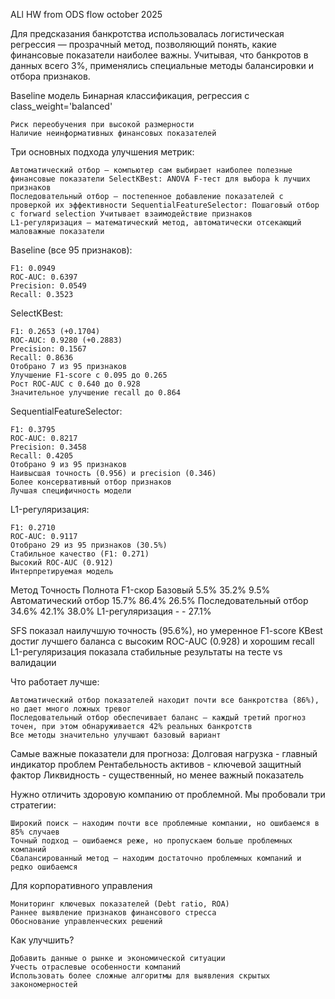ALl HW from ODS flow october 2025


Для предсказания банкротства использовалась логистическая регрессия — прозрачный метод, позволяющий понять, какие финансовые показатели наиболее важны. Учитывая, что банкротов в данных всего 3%, применялись специальные методы балансировки и отбора признаков.

Baseline модель Бинарная классификация, регрессия с class_weight='balanced'

    Риск переобучения при высокой размерности
    Наличие неинформативных финансовых показателей

Три основных подхода улучшения метрик:

    Автоматический отбор — компьютер сам выбирает наиболее полезные финансовые показатели SelectKBest: ANOVA F-тест для выбора k лучших признаков
    Последовательный отбор — постепенное добавление показателей с проверкой их эффективности SequentialFeatureSelector: Пошаговый отбор с forward selection Учитывает взаимодействие признаков
    L1-регуляризация — математический метод, автоматически отсекающий маловажные показатели

Baseline (все 95 признаков):

    F1: 0.0949
    ROC-AUC: 0.6397
    Precision: 0.0549
    Recall: 0.3523

SelectKBest:

    F1: 0.2653 (+0.1704)
    ROC-AUC: 0.9280 (+0.2883)
    Precision: 0.1567
    Recall: 0.8636
    Отобрано 7 из 95 признаков
    Улучшение F1-score с 0.095 до 0.265
    Рост ROC-AUC с 0.640 до 0.928
    Значительное улучшение recall до 0.864

SequentialFeatureSelector:

    F1: 0.3795
    ROC-AUC: 0.8217
    Precision: 0.3458
    Recall: 0.4205
    Отобрано 9 из 95 признаков
    Наивысшая точность (0.956) и precision (0.346)
    Более консервативный отбор признаков
    Лучшая специфичность модели

L1-регуляризация:

    F1: 0.2710
    ROC-AUC: 0.9117
    Отобрано 29 из 95 признаков (30.5%)
    Стабильное качество (F1: 0.271)
    Высокий ROC-AUC (0.912)
    Интерпретируемая модель

Метод 	Точность 	Полнота 	F1-скор
Базовый 	5.5% 	35.2% 	9.5%
Автоматический отбор 	15.7% 	86.4% 	26.5%
Последовательный отбор 	34.6% 	42.1% 	38.0%
L1-регуляризация 	- 	- 	27.1%

SFS показал наилучшую точность (95.6%), но умеренное F1-score KBest достиг лучшего баланса с высоким ROC-AUC (0.928) и хорошим recall L1-регуляризация показала стабильные результаты на тесте vs валидации

Что работает лучше:

    Автоматический отбор показателей находит почти все банкротства (86%), но дает много ложных тревог
    Последовательный отбор обеспечивает баланс — каждый третий прогноз точен, при этом обнаруживается 42% реальных банкротств
    Все методы значительно улучшают базовый вариант

Самые важные показатели для прогноза: Долговая нагрузка - главный индикатор проблем Рентабельность активов - ключевой защитный фактор Ликвидность - существенный, но менее важный показатель

Нужно отличить здоровую компанию от проблемной. Мы пробовали три стратегии:

    Широкий поиск — находим почти все проблемные компании, но ошибаемся в 85% случаев
    Точный подход — ошибаемся реже, но пропускаем больше проблемных компаний
    Сбалансированный метод — находим достаточно проблемных компаний и редко ошибаемся

Для корпоративного управления

    Мониторинг ключевых показателей (Debt ratio, ROA)
    Раннее выявление признаков финансового стресса
    Обоснование управленческих решений

Как улучшить?

    Добавить данные о рынке и экономической ситуации
    Учесть отраслевые особенности компаний
    Использовать более сложные алгоритмы для выявления скрытых закономерностей

